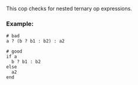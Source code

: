 This cop checks for nested ternary op expressions.

### Example:
    # bad
    a ? (b ? b1 : b2) : a2

    # good
    if a
      b ? b1 : b2
    else
      a2
    end